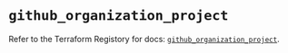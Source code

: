# `github_organization_project`

Refer to the Terraform Registory for docs: [`github_organization_project`](https://registry.terraform.io/providers/integrations/github/5.34.0/docs/resources/organization_project).
